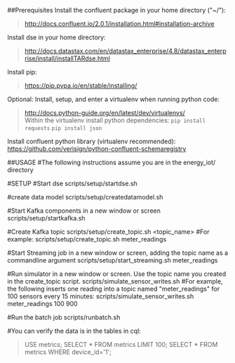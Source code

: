 ##Prerequisites
Install the confluent package in your home directory ("~/"): 
>http://docs.confluent.io/2.0.1/installation.html#installation-archive  

Install dse in your home directory: 
>http://docs.datastax.com/en/datastax_enterprise/4.8/datastax_enterprise/install/installTARdse.html

Install pip: 
>https://pip.pypa.io/en/stable/installing/

Optional: 
Install, setup, and enter a virtualenv when running python code: 
>http://docs.python-guide.org/en/latest/dev/virtualenvs/  
Within the virtualenv install python dependencies:
>`pip install requests`
>`pip install json`

Install confluent python library (virtualenv recommended): https://github.com/verisign/python-confluent-schemaregistry

##USAGE
#The following instructions assume you are in the energy_iot/ directory

#SETUP
#Start dse
scripts/setup/startdse.sh

#create data model
scripts/setup/createdatamodel.sh

#Start Kafka components in a new window or screen
scripts/setup/startkafka.sh

#Create Kafka topic
scripts/setup/create_topic.sh <topic_name>
#For example:
scripts/setup/create_topic.sh meter_readings

#Start Streaming job in a new window or screen, adding the topic name as a commandline argument
scripts/setup/start_streaming.sh meter_readings

#Run simulator in a new window or screen. Use the topic name you created in the create_topic script.
scripts/simulate_sensor_writes.sh <topic name> <number of sensors> <time interval>
#For example, the following inserts one reading into a topic named "meter_readings" for 100 sensors every 15 minutes:
scripts/simulate_sensor_writes.sh meter_readings 100 900

#Run the batch job
scripts/runbatch.sh

#You can verify the data is in the tables in cql:
> USE metrics;
> SELECT * FROM metrics LIMIT 100;
> SELECT * FROM metrics WHERE device_id='1';
